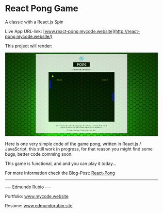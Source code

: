 # React Pong Game

A classic with a React.js Spin

Live App URL-link: [www.react-pong.mycode.website](http://react-pong.mycode.website/)

This project will render:

![Screen Shoot](/src/comps/img/Screenshot.png)

Here is one very simple code of the game pong, written in React.js / JavaScript, this still work in progress, for that reason you might find some bugs, better code comming soon.

This game is functional, and and you can play it today...

For more information check the Blog-Post: [React-Pong](http://blog.mycode.website/react-pong/)

----

   ---  Edmundo Rubio  ---

Portfolio: www.mycode.website

Resume: www.edmundorubio.site
